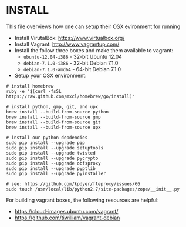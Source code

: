 INSTALL
=======

This file overviews how one can setup their OSX evironment for running 

* Install VirutalBox: https://www.virtualbox.org/
* Install Vagrant: http://www.vagrantup.com/
* Install the follow three boxes and make them available to vagrant:
    * ```ubuntu-12.04-i386``` - 32-bit Ubuntu 12.04
    * ```debian-7.1.0-i386``` - 32-bit Debian 7.1.0
    * ```debian-7.1.0-amd64``` - 64-bit Debian 7.1.0
* Setup your OSX environment:
```
# install homebrew
ruby -e "$(curl -fsSL https://raw.github.com/mxcl/homebrew/go/install)"

# install python, gmp, git, and upx
brew install --build-from-source python
brew install --build-from-source gmp
brew install --build-from-source git
brew install --build-from-source upx

# install our python depdencies
sudo pip install --upgrade pip
sudo pip install --upgrade setuptools
sudo pip install --upgrade twisted
sudo pip install --upgrade pycrypto
sudo pip install --upgrade obfsproxy
sudo pip install --upgrade pyptlib
sudo pip install --upgrade pyinstaller

# see: https://github.com/kpdyer/fteproxy/issues/66
sudo touch /usr/local/lib/python2.7/site-packages/zope/__init__.py
```

For building vagrant boxes, the following resources are helpful:

* https://cloud-images.ubuntu.com/vagrant/
* https://github.com/tiwilliam/vagrant-debian
